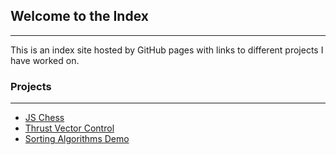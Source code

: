 ## Welcome to the Index
---
This is an index site hosted by GitHub pages with links to different projects I have worked on.

### Projects
---
- [JS Chess](https://tommygymer.github.io/JS-Chess/chess.html)
- [Thrust Vector Control](https://tommygymer.github.io/TVC-system/)
- [Sorting Algorithms Demo](https://tommygymer.github.io/Sorting_algorithms/)
